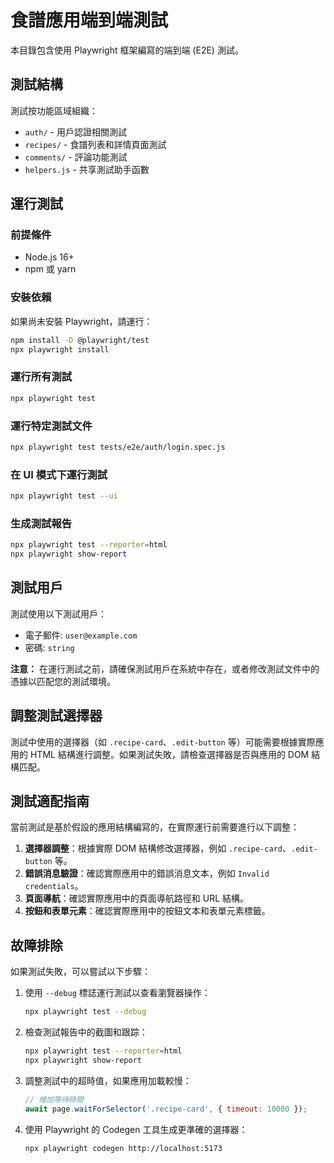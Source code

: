 # 食譜應用端到端測試

本目錄包含使用 Playwright 框架編寫的端到端 (E2E) 測試。

## 測試結構

測試按功能區域組織：

- `auth/` - 用戶認證相關測試
- `recipes/` - 食譜列表和詳情頁面測試
- `comments/` - 評論功能測試
- `helpers.js` - 共享測試助手函數

## 運行測試

### 前提條件

- Node.js 16+
- npm 或 yarn

### 安裝依賴

如果尚未安裝 Playwright，請運行：

```bash
npm install -D @playwright/test
npx playwright install
```

### 運行所有測試

```bash
npx playwright test
```

### 運行特定測試文件

```bash
npx playwright test tests/e2e/auth/login.spec.js
```

### 在 UI 模式下運行測試

```bash
npx playwright test --ui
```

### 生成測試報告

```bash
npx playwright test --reporter=html
npx playwright show-report
```

## 測試用戶

測試使用以下測試用戶：

- 電子郵件: `user@example.com`
- 密碼: `string`

**注意：** 在運行測試之前，請確保測試用戶在系統中存在，或者修改測試文件中的憑據以匹配您的測試環境。

## 調整測試選擇器

測試中使用的選擇器（如 `.recipe-card`、`.edit-button` 等）可能需要根據實際應用的 HTML 結構進行調整。如果測試失敗，請檢查選擇器是否與應用的 DOM 結構匹配。

## 測試適配指南

當前測試是基於假設的應用結構編寫的，在實際運行前需要進行以下調整：

1. **選擇器調整**：根據實際 DOM 結構修改選擇器，例如 `.recipe-card`、`.edit-button` 等。
2. **錯誤消息驗證**：確認實際應用中的錯誤消息文本，例如 `Invalid credentials`。
3. **頁面導航**：確認實際應用中的頁面導航路徑和 URL 結構。
4. **按鈕和表單元素**：確認實際應用中的按鈕文本和表單元素標籤。

## 故障排除

如果測試失敗，可以嘗試以下步驟：

1. 使用 `--debug` 標誌運行測試以查看瀏覽器操作：

   ```bash
   npx playwright test --debug
   ```
2. 檢查測試報告中的截圖和跟踪：

   ```bash
   npx playwright test --reporter=html
   npx playwright show-report
   ```
3. 調整測試中的超時值，如果應用加載較慢：

   ```javascript
   // 增加等待時間
   await page.waitForSelector('.recipe-card', { timeout: 10000 });
   ```
4. 使用 Playwright 的 Codegen 工具生成更準確的選擇器：

   ```bash
   npx playwright codegen http://localhost:5173
   ```
